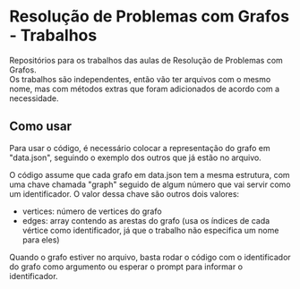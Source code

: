 # Resolução de Problemas com Grafos - Trabalhos
Repositórios para os trabalhos das aulas de Resolução de Problemas com Grafos.  
Os trabalhos são independentes, então vão ter arquivos com o mesmo nome, mas com métodos extras que foram adicionados de acordo com a necessidade.

## Como usar
Para usar o código, é necessário colocar a representação do grafo em "data.json", seguindo o exemplo dos outros que já estão no arquivo.  

O código assume que cada grafo em data.json tem a mesma estrutura, com uma chave chamada "graph" seguido de algum número que vai servir como um identificador. O valor dessa chave são outros dois valores: 
- vertices: número de vertices do grafo
- edges: array contendo as arestas do grafo (usa os índices de cada vértice como identificador, já que o trabalho não especifica um nome para eles)

Quando o grafo estiver no arquivo, basta rodar o código com o identificador do grafo como argumento ou esperar o prompt para informar o identificador.

